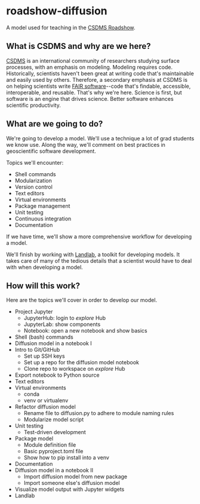 # roadshow-diffusion

A model used for teaching in the [CSDMS Roadshow](https://csdms.colorado.edu/wiki/Roadshows).

## What is CSDMS and why are we here?

[CSDMS](https://csdms.colorado.edu) is an international community of researchers studying surface processes, with an emphasis on modeling.
Modeling requires code.
Historically, scientists haven't been great at writing code that's maintainable and easily used by others.
Therefore, a secondary emphasis at CSDMS is on helping scientists write [FAIR software](https://www.nature.com/articles/s41597-022-01710-x)--code that's findable, accessible, interoperable, and reusable.
That's why we're here.
Science is first, but software is an engine that drives science.
Better software enhances scientific productivity.

## What are we going to do?

We're going to develop a model.
We'll use a technique a lot of grad students we know use.
Along the way, we'll comment on best practices in geoscientific software development.

Topics we'll encounter:

* Shell commands
* Modularization
* Version control
* Text editors
* Virtual environments
* Package management
* Unit testing
* Continuous integration
* Documentation

If we have time, we'll show a more comprehensive workflow for developing a model.

We'll finish by working with [Landlab](https://landlab.csdms.io/), a toolkit for developing models.
It takes care of many of the tedious details that a scientist would have to deal with when developing a model.

## How will this work?

Here are the topics we'll cover in order to develop our model.

* Project Jupyter
    * JupyterHub: login to *explore* Hub
    * JupyterLab: show components
    * Notebook: open a new notebook and show basics
* Shell (bash) commands
* Diffusion model in a notebook I
* Intro to Git/GitHub
    * Set up SSH keys
    * Set up a repo for the diffusion model notebook
    * Clone repo to workspace on *explore* Hub
* Export notebook to Python source
* Text editors
* Virtual environments
    * conda
    * venv or virtualenv
* Refactor diffusion model
    * Rename file to diffusion.py to adhere to module naming rules
    * Modularize model script
* Unit testing
    * Test-driven development
* Package model
    * Module definition file
    * Basic pyproject.toml file
    * Show how to pip install into a venv
* Documentation
* Diffusion model in a notebook II
    * Import diffusion model from new package
    * Import someone else's diffusion model
* Visualize model output with Jupyter widgets
* Landlab
